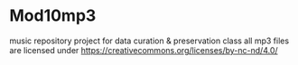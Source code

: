 # Mod10mp3
music repository project for data curation &amp; preservation class
all mp3 files are licensed under https://creativecommons.org/licenses/by-nc-nd/4.0/
